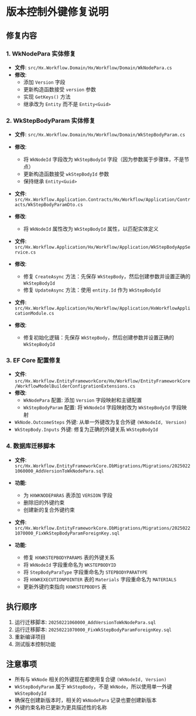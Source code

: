 # 版本控制外键修复说明

## 修复内容

### 1. WkNodePara 实体修复

- **文件**: `src/Hx.Workflow.Domain/Hx/Workflow/Domain/WkNodePara.cs`
- **修改**:
  - 添加 `Version` 字段
  - 更新构造函数接受 `version` 参数
  - 实现 `GetKeys()` 方法
  - 继承改为 `Entity` 而不是 `Entity<Guid>`

### 2. WkStepBodyParam 实体修复

- **文件**: `src/Hx.Workflow.Domain/Hx/Workflow/Domain/WkStepBodyParam.cs`
- **修改**:

  - 将 `WkNodeId` 字段改为 `WkStepBodyId` 字段（因为参数属于步骤体，不是节点）
  - 更新构造函数接受 `wkStepBodyId` 参数
  - 保持继承 `Entity<Guid>`

- **文件**: `src/Hx.Workflow.Application.Contracts/Hx/Workflow/Application/Contracts/WkStepBodyParamDto.cs`
- **修改**:

  - 将 `WkNodeId` 属性改为 `WkStepBodyId` 属性，以匹配实体定义

- **文件**: `src/Hx.Workflow.Application/Hx/Workflow/Application/WkStepBodyAppService.cs`
- **修改**:

  - 修复 `CreateAsync` 方法：先保存 `WkStepBody`，然后创建参数并设置正确的 `WkStepBodyId`
  - 修复 `UpdateAsync` 方法：使用 `entity.Id` 作为 `WkStepBodyId`

- **文件**: `src/Hx.Workflow.Application/Hx/Workflow/Application/HxWorkflowApplicationModule.cs`
- **修改**:
  - 修复初始化逻辑：先保存 `WkStepBody`，然后创建参数并设置正确的 `WkStepBodyId`

### 3. EF Core 配置修复

- **文件**: `src/Hx.Workflow.EntityFrameworkCore/Hx/Workflow/EntityFrameworkCore/WorkflowModelBuilderConfigrationExtensions.cs`
- **修改**:
  - `WkNodePara` 配置: 添加 `Version` 字段映射和主键配置
  - `WkStepBodyParam` 配置: 将 `WkNodeId` 字段映射改为 `WkStepBodyId` 字段映射
- `WkNode.OutcomeSteps` 外键: 从单一外键改为复合外键 `(WkNodeId, Version)`
- `WkStepBody.Inputs` 外键: 修复为正确的外键关系 `WkStepBodyId`

### 4. 数据库迁移脚本

- **文件**: `src/Hx.Workflow.EntityFrameworkCore.DbMigrations/Migrations/20250221060000_AddVersionToWkNodePara.sql`
- **功能**:

  - 为 `HXWKNODEPARAS` 表添加 `VERSION` 字段
  - 删除旧的外键约束
  - 创建新的复合外键约束

- **文件**: `src/Hx.Workflow.EntityFrameworkCore.DbMigrations/Migrations/20250221070000_FixWkStepBodyParamForeignKey.sql`
- **功能**:
  - 修复 `HXWKSTEPBODYPARAMS` 表的外键关系
  - 将 `WkNodeId` 字段重命名为 `WKSTEPBODYID`
  - 将 `StepBodyParaType` 字段重命名为 `STEPBODYPARATYPE`
  - 将 `HXWKEXECUTIONPOINTER` 表的 `Materials` 字段重命名为 `MATERIALS`
  - 更新外键约束指向 `HXWKSTEPBODYS` 表

## 执行顺序

1. 运行迁移脚本: `20250221060000_AddVersionToWkNodePara.sql`
2. 运行迁移脚本: `20250221070000_FixWkStepBodyParamForeignKey.sql`
3. 重新编译项目
4. 测试版本控制功能

## 注意事项

- 所有与 `WkNode` 相关的外键现在都使用复合键 `(WkNodeId, Version)`
- `WkStepBodyParam` 属于 `WkStepBody`，不是 `WkNode`，所以使用单一外键 `WkStepBodyId`
- 确保在创建新版本时，相关的 `WkNodePara` 记录也要创建新版本
- 外键约束名称已更新为更具描述性的名称
